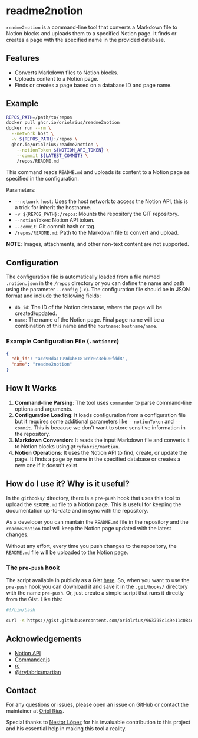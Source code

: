 # readme2notion

`readme2notion` is a command-line tool that converts a Markdown file to Notion blocks and uploads them to a specified Notion page. It finds or creates a page with the specified name in the provided database.

## Features

- Converts Markdown files to Notion blocks.
- Uploads content to a Notion page.
- Finds or creates a page based on a database ID and page name.

## Example

```bash
REPOS_PATH=/path/to/repos
docker pull ghcr.io/oriolrius/readme2notion
docker run --rm \
  --network host \
  -v ${REPOS_PATH}:/repos \
  ghcr.io/oriolrius/readme2notion \
    --notionToken ${NOTION_API_TOKEN} \
    --commit ${LATEST_COMMIT} \
    /repos/README.md
```

This command reads `README.md` and uploads its content to a Notion page as specified in the configuration. 

Parameters:

- `--network host`: Uses the host network to access the Notion API, this is a trick for inherit the hostname.
- `-v ${REPOS_PATH}:/repos`: Mounts the repository the GIT repository.
- `--notionToken`: Notion API token.
- `--commit`: Git commit hash or tag.
- `/repos/README.md`: Path to the Markdown file to convert and upload.

**NOTE**: Images, attachments, and other non-text content are not supported.

## Configuration

The configuration file is automatically loaded from a file named `.notion.json` in the `/repos` directory or you can define the name and path using the parameter `--config` (`-c`). The configuration file should be in JSON format and include the following fields:

- `db_id`: The ID of the Notion database, where the page will be created/updated.
- `name`: The name of the Notion page. Final page name will be a combination of this name and the `hostname`: `hostname/name`.

### Example Configuration File (`.notionrc`)

```json
{
  "db_id": "acd90da1199d4b6181cdc0c3eb90fdd8",
  "name": "readme2notion"
}
```

## How It Works

1. **Command-line Parsing**: The tool uses `commander` to parse command-line options and arguments.
2. **Configuration Loading**: It loads configuration from a configuration file but it requires some additional parameters like `--notionToken` and `--commit`. This is because we don't want to store sensitive information in the repository.
3. **Markdown Conversion**: It reads the input Markdown file and converts it to Notion blocks using `@tryfabric/martian`.
4. **Notion Operations**: It uses the Notion API to find, create, or update the page. It finds a page by name in the specified database or creates a new one if it doesn't exist.

## How do I use it? Why is it useful?

In the `githooks/` directory, there is a `pre-push` hook that uses this tool to upload the `README.md` file to a Notion page. This is useful for keeping the documentation up-to-date and in sync with the repository.

As a developer you can mantain the `README.md` file in the repository and the `readme2notion` tool will keep the Notion page updated with the latest changes. 

Without any effort, every time you push changes to the repository, the `README.md` file will be uploaded to the Notion page.

### The `pre-push` hook 

The script available in publicly as a Gist [here](https://gist.githubusercontent.com/oriolrius/963795c149e11c084db763a578abc258/raw/iot-gw_stacks_pre-push). So, when you want to use the `pre-push` hook you can download it and save it in the `.git/hooks/` directory with the name `pre-push`. Or, just create a simple script that runs it directly from the Gist. Like this:

```bash
#!/bin/bash

curl -s https://gist.githubusercontent.com/oriolrius/963795c149e11c084db763a578abc258/raw/iot-gw_stacks_pre-push | bash
```

## Acknowledgements

- [Notion API](https://developers.notion.com/)
- [Commander.js](https://github.com/tj/commander.js/)
- [rc](https://github.com/dominictarr/rc)
- [@tryfabric/martian](https://github.com/tryfabric/martian)

## Contact

For any questions or issues, please open an issue on GitHub or contact the maintainer at [Oriol Rius](mailto:oriol@oriolrius.me).

Special thanks to [Nestor López](nestor@nstlopez.com) for his invaluable contribution to this project and his essential help in making this tool a reality.
